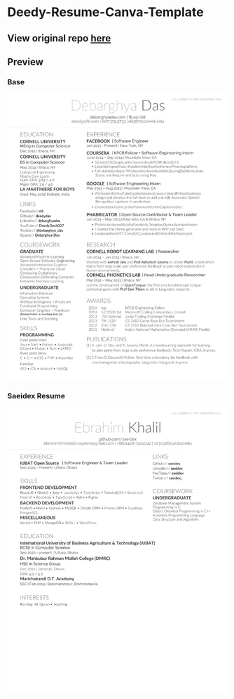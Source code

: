 Deedy-Resume-Canva-Template
=============================

## View original repo [here](https://github.com/deedy/deedy-resume)

## Preview

### Base
![deedy-resume](https://raw.githubusercontent.com/saeidex/Saeidex-Resume/main/Base.png)

### Saeidex Resume
![saeidex-resume](https://raw.githubusercontent.com/saeidex/Saeidex-Resume/main/Saeidex-Resume.png)
